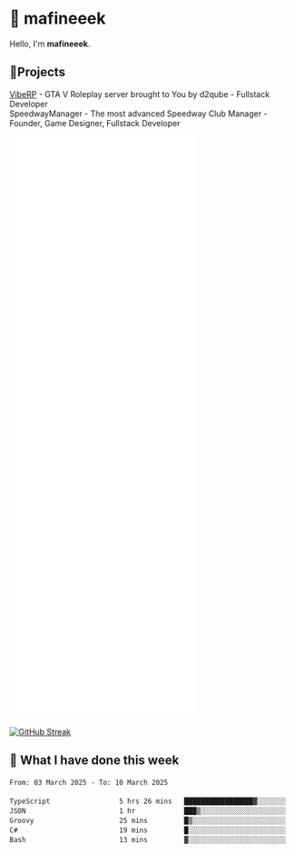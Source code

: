 # 👋 mafineeek
Hello, I'm **mafineeek**.

## 📝Projects

[VibeRP](https://v-rp.pl) - GTA V Roleplay server brought to You by d2qube - Fullstack Developer<br/>
SpeedwayManager - The most advanced Speedway Club Manager - Founder, Game Designer, Fullstack Developer


![](./github-metrics.svg)

[![GitHub Streak](https://streak-stats.demolab.com/?user=mafineeek)](https://git.io/streak-stats)

## 📰 What I have done this week
<!--START_SECTION:waka-->

```txt
From: 03 March 2025 - To: 10 March 2025

TypeScript                 5 hrs 26 mins   █████████████████▓░░░░░░░   71.20 %
JSON                       1 hr            ███▒░░░░░░░░░░░░░░░░░░░░░   13.15 %
Groovy                     25 mins         █▒░░░░░░░░░░░░░░░░░░░░░░░   05.59 %
C#                         19 mins         █░░░░░░░░░░░░░░░░░░░░░░░░   04.26 %
Bash                       13 mins         ▓░░░░░░░░░░░░░░░░░░░░░░░░   02.87 %
```

<!--END_SECTION:waka-->
